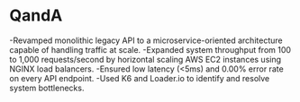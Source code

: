 # QandA


-Revamped monolithic legacy API to a microservice-oriented architecture capable of handling traffic at scale.
-Expanded system throughput from 100 to 1,000 requests/second by horizontal scaling AWS EC2 instances using NGINX load balancers.
-Ensured low latency (<5ms) and 0.00% error rate on every API endpoint.
-Used K6 and Loader.io to identify and resolve system bottlenecks.
